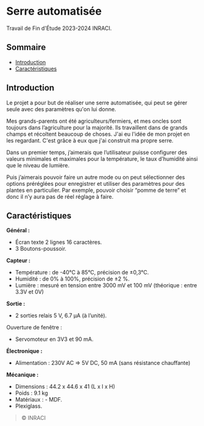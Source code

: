 # Serre automatisée
 Travail de Fin d'Étude 2023-2024 INRACI.

## Sommaire
- [Introduction](#introduction)
- [Caractéristiques](#caractéristiques)

## Introduction

Le projet a pour but de réaliser une serre automatisée, qui peut se gérer seule avec
des paramètres qu'on lui donne.

Mes grands-parents ont été agriculteurs/fermiers, et mes oncles sont toujours dans
l’agriculture pour la majorité. Ils travaillent dans de grands champs et récoltent
beaucoup de choses. J'ai eu l'idée de mon projet en les regardant. C'est grâce à eux
que j'ai construit ma propre serre.

Dans un premier temps, j’aimerais que l’utilisateur puisse configurer des valeurs
minimales et maximales pour la température, le taux d’humidité ainsi que le niveau
de lumière.

Puis j’aimerais pouvoir faire un autre mode ou on peut sélectionner des options
préréglées pour enregistrer et utiliser des paramètres pour des plantes en particulier.
Par exemple, pouvoir choisir “pomme de terre” et donc il n’y aura pas de réel réglage
à faire.


## Caractéristiques

**Général :**
- Écran texte 2 lignes 16 caractères.
- 3 Boutons-poussoir.

**Capteur :**
- Température : de -40°C à 85°C, précision de ±0,3°C.
- Humidité : de 0% à 100%, précision de ±2 %.
- Lumière : mesuré en tension entre 3000 mV et 100 mV (théorique :
entre 3.3V et 0V)

**Sortie :**
- 2 sorties relais 5 V, 6.7 μA (à l’unité).

Ouverture de fenêtre :
- Servomoteur en 3V3 et 90 mA.

**Électronique :**
- Alimentation : 230V AC => 5V DC, 50 mA (sans résistance
chauffante)

**Mécanique :**
- Dimensions : 44.2 x 44.6 x 41 (L x l x H)
- Poids : 9.1 kg
- Matériaux : - MDF.
- Plexiglass.





> © INRACI
